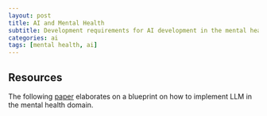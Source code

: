 ```yaml
---
layout: post
title: AI and Mental Health
subtitle: Development requirements for AI development in the mental health domain.
categories: ai
tags: [mental health, ai]
---
```


## Resources

The following [paper](https://osf.io/preprints/psyarxiv/cuzvr) elaborates on a blueprint on how to implement LLM in the mental health domain.
